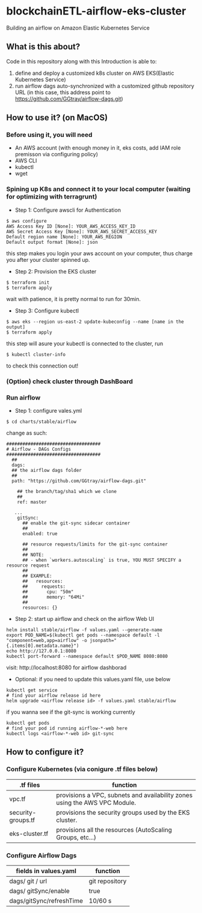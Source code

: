 # blockchainETL-airflow-eks-cluster
Building an airflow on Amazon Elastic Kubernetes Service
## What is this about?
Code in this repository along with this Introduction is able to:
1. define and deploy a customized k8s cluster on AWS EKS(Elastic Kubernetes Service)
2. run airflow dags auto-synchronized with a customized github repository URL (in this case, this address point to https://github.com/GGtray/airflow-dags.git)
## How to use it? (on MacOS)
### Before using it, you will need
- An AWS account (with enough money in it, eks costs, add IAM role premisson via configuring policy)
- AWS CLI
- kubectl
- wget
### Spining up K8s and connect it to your local computer (waiting for optimizing with terragrunt)
- Step 1: Configure awscli for Authentication
```
$ aws configure
AWS Access Key ID [None]: YOUR_AWS_ACCESS_KEY_ID
AWS Secret Access Key [None]: YOUR_AWS_SECRET_ACCESS_KEY
Default region name [None]: YOUR_AWS_REGION
Default output format [None]: json
```
this step makes you login your aws account on your computer, thus charge you after your cluster spinned up.
- Step 2: Provision the EKS cluster
```
$ terraform init
$ terraform apply
```
wait with patience, it is pretty normal to run for 30min.
- Step 3: Configure kubectl
```
$ aws eks --region us-east-2 update-kubeconfig --name [name in the output]
$ terraform apply
```
this step will asure your kubectl is connected to the cluster, run
```
$ kubectl cluster-info
```
to check this connection out!
### (Option) check cluster through DashBoard

### Run airflow
- Step 1: configure vales.yml
```
$ cd charts/stable/airflow
```
change as such: 
```
###################################
# Airflow - DAGs Configs
###################################
  ##
  dags:
  ## the airflow dags folder
  ##
  path: "https://github.com/GGtray/airflow-dags.git"

    ## the branch/tag/sha1 which we clone
    ##
    ref: master

   ...
    gitSync:
      ## enable the git-sync sidecar container
      ##
      enabled: true

      ## resource requests/limits for the git-sync container
      ##
      ## NOTE:
      ## - when `workers.autoscaling` is true, YOU MUST SPECIFY a resource request
      ##
      ## EXAMPLE:
      ##   resources:
      ##     requests:
      ##       cpu: "50m"
      ##       memory: "64Mi"
      ##
      resources: {}
```
- Step 2: start up airflow and check on the airflow Web UI
```
helm install stable/airflow -f values.yaml --generate-name
export POD_NAME=$(kubectl get pods --namespace default -l "component=web,app=airflow" -o jsonpath="      {.items[0].metadata.name}")
echo http://127.0.0.1:8080
kubectl port-forward --namespace default $POD_NAME 8080:8080
```
visit: http://localhost:8080 for airflow dashborad

- Optional: 
if you need to update this values.yaml file, use below
```
kubectl get service
# find your airflow release id here
helm upgrade <airflow release id> -f values.yaml stable/airflow
```
if you wanna see if the git-sync is working currently
```
kubectl get pods
# find your pod id running airflow-*-web here
kubectl logs <airflow-*-web id> git-sync
```

## How to configure it?
### Configure Kubernetes (via conigure .tf files below)
.tf files | function
------------ | -------------
vpc.tf | provisions a VPC, subnets and availability zones using the AWS VPC Module. 
security-groups.tf | provisions the security groups used by the EKS cluster.
eks-cluster.tf | provisions all the resources (AutoScaling Groups, etc...) 
### Configure Airflow Dags

fields in values.yaml | function
------------ | -------------
dags/ git / url | git repository
dags/ gitSync/enable | true
dags/gitSync/refreshTime | 10/60 s


